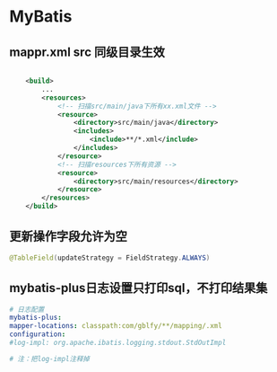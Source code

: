 # MyBatis

## mappr.xml src 同级目录生效

```xml

    <build>
        ...
        <resources>
            <!-- 扫描src/main/java下所有xx.xml文件 -->
            <resource>
                <directory>src/main/java</directory>
                <includes>
                    <include>**/*.xml</include>
                </includes>
            </resource>
            <!-- 扫描resources下所有资源 -->
            <resource>
                <directory>src/main/resources</directory>
            </resource>
        </resources>
    </build>
```

## 更新操作字段允许为空

```java
@TableField(updateStrategy = FieldStrategy.ALWAYS)
```


## mybatis-plus日志设置只打印sql，不打印结果集
```yaml
# 日志配置
mybatis-plus:
mapper-locations: classpath:com/gblfy/**/mapping/.xml
configuration:
#log-impl: org.apache.ibatis.logging.stdout.StdOutImpl

# 注：把log-impl注释掉
```
